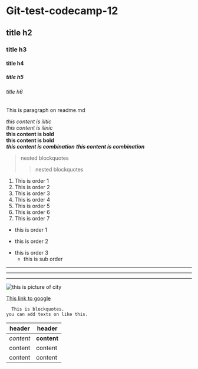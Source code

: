 # Git-test-codecamp-12
## title h2
### title h3
#### title h4
##### title h5
###### title h6  

This is paragraph on readme.md

*this content is ilitic*  
_this content is ilinic_  
**this content is bold**  
__this content is bold__  
*__this content is combination__*
**_this content is combination_**

> nested blockquotes
>> nested blockquotes

1. This is order 1
3. This is order 2
4. This is order 3
5. This is order 4
8. This is order 5
9. This is order 6
24. This is order 7

+ this is order 1
- this is order 2
* this is order 3
    * this is sub order
***
---
___
![this is picture of city](https://picsum.photos/250)


[This link to google](https://www.google.com)

      This is blockquotes.
    you can add texts on like this.

| header | header |
--|--
| *content* | **content** |
content | content
content | content






